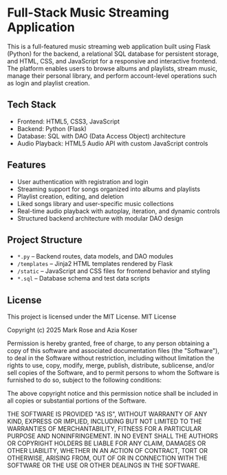 # Full-Stack Music Streaming Application

This is a full-featured music streaming web application built using Flask (Python) for the backend, a relational SQL database for persistent storage, and HTML, CSS, and JavaScript for a responsive and interactive frontend. The platform enables users to browse albums and playlists, stream music, manage their personal library, and perform account-level operations such as login and playlist creation.

## Tech Stack
- Frontend: HTML5, CSS3, JavaScript
- Backend: Python (Flask)
- Database: SQL with DAO (Data Access Object) architecture
- Audio Playback: HTML5 Audio API with custom JavaScript controls

## Features
- User authentication with registration and login
- Streaming support for songs organized into albums and playlists
- Playlist creation, editing, and deletion
- Liked songs library and user-specific music collections
- Real-time audio playback with autoplay, iteration, and dynamic controls
- Structured backend architecture with modular DAO design

## Project Structure
- `*.py` – Backend routes, data models, and DAO modules
- `/templates` – Jinja2 HTML templates rendered by Flask
- `/static` – JavaScript and CSS files for frontend behavior and styling
- `*.sql` – Database schema and test data scripts

## License
This project is licensed under the MIT License.
MIT License

Copyright (c) 2025 Mark Rose and Azia Koser

Permission is hereby granted, free of charge, to any person obtaining a copy
of this software and associated documentation files (the "Software"), to deal
in the Software without restriction, including without limitation the rights
to use, copy, modify, merge, publish, distribute, sublicense, and/or sell
copies of the Software, and to permit persons to whom the Software is
furnished to do so, subject to the following conditions:

The above copyright notice and this permission notice shall be included in
all copies or substantial portions of the Software.

THE SOFTWARE IS PROVIDED "AS IS", WITHOUT WARRANTY OF ANY KIND, EXPRESS OR
IMPLIED, INCLUDING BUT NOT LIMITED TO THE WARRANTIES OF MERCHANTABILITY,
FITNESS FOR A PARTICULAR PURPOSE AND NONINFRINGEMENT. IN NO EVENT SHALL THE
AUTHORS OR COPYRIGHT HOLDERS BE LIABLE FOR ANY CLAIM, DAMAGES OR OTHER
LIABILITY, WHETHER IN AN ACTION OF CONTRACT, TORT OR OTHERWISE, ARISING FROM,
OUT OF OR IN CONNECTION WITH THE SOFTWARE OR THE USE OR OTHER DEALINGS IN
THE SOFTWARE.
